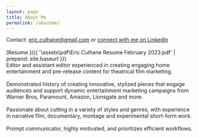 ```yaml
---
layout: page
title: About Me
permalink: /aboutme/
---
```

<!-- 
Connect with me on LinkedIn.
[Resume.]({{ '\assets\pdf\Eric Culhane Assistant Editing Resume.pdf' | prepend: site.baseurl }}) -->



Contact: eric.culhane@gmail.com or <a href="https://www.linkedin.com/in/eric-culhane/">connect with me on LinkedIn</a> 
<br>
<br>[Resume.]({{ '\assets\pdf\Eric Culhane Resume February 2023.pdf' | prepend: site.baseurl }})
<br>
Editor and assistant editor experienced in creating engaging home entertainment and pre-release content for theatrical film marketing. 
<br>
<br>
Demonstrated history of creating innovative, stylized pieces that engage audiences and support dynamic entertainment marketing campaigns from Warner Bros, Paramount, Amazon, Lionsgate and more.
<br>
<br>
Passionate about cutting in a variety of styles and genres, with experience in narrative film, documentary, montage and experimental short-form work. 
<br>
<br>
Prompt communicator, highly motivated, and prioritizes efficient workflows.
<br>


